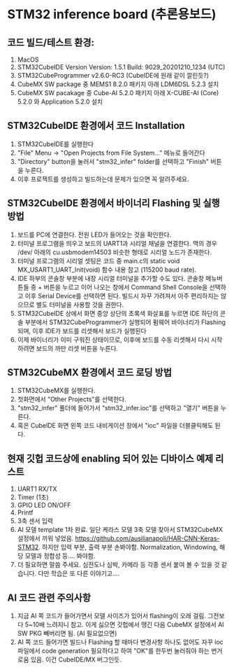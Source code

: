 # STM32 inference board (추론용보드)

## 코드 빌드/테스트 환경: 

1. MacOS
2. STM32CubeIDE Version Version: 1.5.1 Build: 9029_20201210_1234 (UTC)
3. STM32CubeProgrammer v2.6.0-RC3 (CubeIDE에 원래 같이 깔린듯?)
4. CubeMX SW package 중 MEMS1 8.2.0 패키지 아래 LDM6DSL 5.2.3 설치
5. CubeMX SW pacakage 중 Cube-AI 5.2.0 패키지 아래 X-CUBE-AI (Core) 5.2.0 와 Application 5.2.0 설치 

## STM32CubeIDE 환경에서 코드 Installation

1. STM32CubeIDE를 실행한다
2. "File" Menu -> "Open Projects from File System..." 메뉴로 들어간다
3. "Directory" button을 눌러서 "stm32_infer" folder를 선택하고 "Finish" 버튼을 누른다. 
4. 이후 프로젝트를 생성하고 빌드하는데 문제가 있으면 꼭 알려주세요.

## STM32CubeIDE 환경에서 바이너리 Flashing 및 실행 방법

1. 보드를 PC에 연결한다. 전원 LED가 들어오는 것을 확인한다.
2. 터미널 프로그램을 띄우고 보드의 UART1과 시리얼 채널을 연결한다. 맥의 경우 /dev/ 아래의 cu.usbmodem14503 비슷한 형태로 시리얼 노드가 존재한다.
3. 터미널 프로그램의 시리얼 셋팅은 코드 중 main.c의 static void MX_USART1_UART_Init(void) 함수 내용 참고 (115200 baud rate). 
4. IDE 하부의 콘솔창 부분에 내장 시리얼 터미널을 추가할 수도 있다. 콘솔창 메뉴버튼들 중 + 버튼을 누르고 이어 나오는 창에서 Command Shell Console을 선택하고 이후 Serial Device를 선택하면 된다. 빌드시 자꾸 가려져서 아주 편리하지는 않으므로 별도 터미널을 사용할 것을 권한다.
5. STM32CubeIDE 상에서 화면 중앙 상단의 초록색 화살표를 누르면 IDE 하단의 콘솔 부분에서 STM32CubeProgrammer가 실행되어 펌웨어 바이너리가 Flashing 되며, 이후 IDE가 보드를 리셋해서 보드가 실행된다
6. 이제 바이너리가 이미 구워진 상태이므로, 이후에 보드를 수동 리셋해서 다시 시작하려면 보드의 까만 리셋 버튼을 누른다.  

## STM32CubeMX 환경에서 코드 로딩 방법

1. STM32CubeMX를 실행한다.
2. 첫화면에서 "Other Projects"를 선택한다.
3. "stm32_infer" 풀더에 들어가서 "stm32_infer.ioc"를 선택하고 "열기" 버튼을 누른다.
4. 혹은 CubeIDE 화면 왼쪽 코드 내비게이션 창에서 "ioc" 파일을 더블클릭해도 된다.

## 현재 깃헙 코드상에 enabling 되어 있는 디바이스 예제 리스트
1. UART1 RX/TX 
2. Timer (1초)
3. GPIO LED ON/OFF
4. Printf
5. 3축 센서 입력
6. AI 모델 template 1차 완료. 일단 케라스 모델 3축 모델 찾아서 STM32CubeMX 설정에서 끼워 넣었음. https://github.com/ausilianapoli/HAR-CNN-Keras-STM32. 하지만 입력 부분, 출력 부분 손봐야함. Normalization, Windowing, 해당 모델과 정합성 등.... 봐야함.
7. 더 필요하면 말씀 주세요. 심전도나 심박, 카메라 등 각종 센서 붙여 볼 수 있을 것 같습니다. 다만 학습은 또 다른 이야기고....

## AI 코드 관련 주의사항
1. 지금 AI 쪽 코드가 들어가면서 모델 사이즈가 있어서 flashing이 오래 걸림. 그전보다 5~10배 느려지니 참고. 이게 싫으면 깃헙에서 땡긴 다음 CubeMX 설정에서 AI SW PKG 빼버리면 됨. (AI 필요없으면)
2. AI 쪽 코드 들어가면 빌드나 Flashing 할 때마다 변경사항 하나도 없어도 자꾸 ioc 파일에서 code generation 필요하다고 하여 "OK"를 한두번 눌러줘야 하는 번거로움 있음. 이건 CubeIDE/MX 버그인듯.

